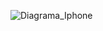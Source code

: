 ![Diagrama_Iphone](https://github.com/user-attachments/assets/8faeb71a-4ce9-402a-9197-0732193a9d1d)
